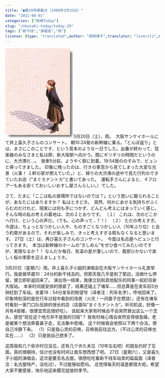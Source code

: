 ```yaml
---
title: "●第29号掲載分（1999年3月25日）"
date: "2011-08-01"
categories: ["岡崎Today"]
slug: "/okazaki-today/today-29"
tags: ["新干线","演唱会","雨"]
license: {type: "translated",author: "岡崎律子",translator: "loveritz",reproduced-url: "http://www.ne.jp/asahi/okazaki/book/today/today29.html",reproduced-website: "岡崎律子Book"}
---
```


[![today27](./images/today27.jpg)](./images/today27.jpg)3月20日（土）、雨。　大阪サンケイホールにて井上喜久子さんのコンサート。 朝10:24発の新幹線に乗る。「とんぼ返り」とは、まさにこのことです、という見本のような一日でした。出番が終わって、弦楽器のみなさまと私は即、新大阪駅へ向かう。既にギリギリの時間だというのに、大渋滞だ…。　発車5分前、ようやく駅に到着。19:54発ののぞみで、ビュンと帰ってきました。 印象に残ったのは、行きの車窓から見てしまった大変な光景（火事！ １軒の家が燃えていた。）と、帰りの大渋滞の途中で見た行列のできていたお店（“まぐろナントカ”と書いてあった。　運転手さんによると、４フロアーもある安くておいしいおすし屋さんらしい。）でした。  
  
さて、たまに「ここは私の居場所ではないのでは？」という思いに駆られることが、あなたにはありますか？ 私はときどき。　突然、何かにあせる気持ちがふくらむのだけれど、現実には何も手につかず、どんどん考えにはまっていく感じ。そんな時の私の考えの着地は、次の２とおりです。 （１） これは、次のどこかへ行け、という心の声だ。（でも、心の声って…？！） （２） ただの考えすぎ。 今週は、ちょっとなつかしい人や、ものすごくなつかしい人（10年ぶり位）と会う約束があるので、それが楽しみで、きっと考えすぎる暇もなくなると思います。 27日（土）は、再び喜久子さんのコンサート。　今度は名古屋へビュンと行ってきます。　本当は新幹線のホームの“きしめん”をぜひ食べてみたいのですが、実現なるか？！ なんだか毎日、気温の差が激しいので、風邪ひかないで楽しく桜の季節を迎えましょうネ。  
  
3月20日（星期六）雨。井上喜久子小姐的演唱会在大阪サンケイホール礼堂举行。我是做早晨10：24分的新干线去的。但那天我几乎是到了那边，没做什么停留，便立即折返回来了。 演出场一结束，我便立刻和其他配乐的同事一起赶往新大阪站。 本来时间就安排的很紧了，结果还碰上了堵车……但总算是在发车前5分钟赶到了车站。坐着19：54分发车的盼望号（译者注：列车名字），呼地回来了。 印象特别深的是在行车过程中看到的场景（火灾！一间屋子在燃烧），还有在堵车时看到一家门口队伍排的很长的店（店面叫“まぐろナントカ”。听司机说，好像一共有4层楼，很便宜而且很好吃）。 说起来大家有时候会不会突然冒出这么一个念头，感觉“现在这个地方并不是我的归宿”？ 我有时候心情会突然变得很急躁，老是被某个想法牵着鼻子走，无法集中思绪。 这个时候我会依照以下两个办法，使自己冷静下来。 （1）只是我心灵的召唤，召唤我前往远方。（不过心灵的召唤也实在……） （2）只是我自己想多了。  
  
这周我和几个些许时日没见，还有几个许久未见（10年左右吧）的朋友约好了见面。真的很期待，估计也没有时间让我东想西想了吧。 27日（星期六），又是喜久子小姐的演唱会。这次是要去名古屋。很想吃吃看新干线车站卖的扁扁面（译者注：名古屋特产，没吃过），不过能够如愿吗。 总觉得每天的温差都很大呢。希望大家不要感冒，快乐地迎来樱花绽放的季节。
